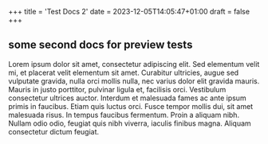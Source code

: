 +++
title = 'Test Docs 2'
date = 2023-12-05T14:05:47+01:00
draft = false
+++
## some second docs for preview tests

Lorem ipsum dolor sit amet, consectetur adipiscing elit. Sed elementum velit mi, et placerat velit elementum sit amet. Curabitur ultricies, augue sed vulputate gravida, nulla orci mollis nulla, nec varius dolor elit gravida mauris. Mauris in justo porttitor, pulvinar ligula et, facilisis orci. Vestibulum consectetur ultrices auctor. Interdum et malesuada fames ac ante ipsum primis in faucibus. Etiam quis luctus orci. Fusce tempor mollis dui, sit amet malesuada risus. In tempus faucibus fermentum. Proin a aliquam nibh. Nullam odio odio, feugiat quis nibh viverra, iaculis finibus magna. Aliquam consectetur dictum feugiat.
